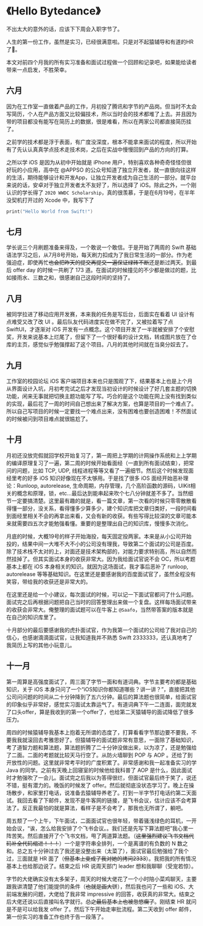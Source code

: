 # 《Hello Bytedance》

不出太大的意外的话，应该下下周会入职字节了。

人生的第一份工作，虽然是实习，已经很满意啦。只是对不起猿辅导和有道的HR了🙏。

本文对前四个月我的所有实习准备和面试过程做一个回顾和记录吧，如果能给读者带来一点启发，不胜荣幸。



## 六月

因为在工作室一直做着产品的工作，月初投了腾讯和字节的产品岗。但当时不太会写简历，个人在产品方面又比较偏技术，所以当时会的技术都堆了上去。并且因为带的项目都没有能写在简历上的数据，很是难看，所以在两家公司都直接简历挂了。

之前学的技术都是浮于表面，有广度没深度，根本不能拿来面试的程度，所以开始有了先认认真真学点技术走技术岗，之后在实战中慢慢回到产品的方向的打算。

之所以学 iOS 是因为从初中开始就是 iPhone 用户，特别喜欢各种奇奇怪怪但很好玩的小应用，高中在 @APPSO 的公众号知道了独立开发者，就一直很向往这样的生活，期待能够设计和开发App，让独立开发者成为自己生活的一部分。就平台来说的话，安卓对于独立开发者太不友好了，所以选择了 iOS。除此之外，一个刚认识的学长得了 `2020 WWDC Scholarship`，真的很羡慕，于是在6月19号，在半年没契机打开过的 Xcode 中，我写下了

```Swift
print("Hello World from Swift!")
```

## 七月

学长说三个月刷题准备来得及，一个敢说一个敢信。于是开始了两周的 Swift 基础语法学习之后，从7月8号开始，每天刷力扣成为了我日常生活的一部分。作为老强迫症，即使再忙~~也会把昨天的提交再提交一遍保证绿砖不断~~还是断过两天。到最后 offer day 的时候一共刷了 173 道。在面试的时候撞见的不少都是做过的题，比如接雨水、三数之和，很感谢自己这段时间的坚持了。

## 八月

被同学拉进了移动应用开发赛，本来我的任务是写后台，后面实在看着 UI 设计有点难受又改了改 UI 。最后队友代码进度实在做不完了，又被拉着写了点 SwiftUI，才逐渐对 iOS 开发有一点概念。这个项目开发了一半就被安排了个安慰奖，开发来说基本上烂尾了，但留下了一个很好看的设计文档，转成图片放在了仓库的主页，感觉似乎勉强撑起了这个项目。八月的其他时间就在当臭分奴去了。

## 九月

工作室的校园论坛 iOS 客户端项目本来也只是围观了下，结果基本上也是上个月从界面设计入坑，月初考完试之后才发现当初设计的时候设计了好几套主题的切换功能，闲来无事就把切换主题功能写了写。巧合的是这个功能在网上没有找到类似的实现，最后花了一周的时间自己想出来了解决方案，也算是项目的一个难点了。所以自己写项目的时候一定要找一个难点出来，没有困难也要创造困难！不然面试的时候被问到项目难点就很尴尬了。

## 十月

月初还没放完假就回学校开始复习了，第一周把上学期的计网操作系统和上上学期的编译原理复习了一遍，第二周的时候开始看面经（一直到所有面试结束），把常问的问题，比如 TCP, UDP, 线程进程等等又看了一遍细节。然后这个时候发现面经里考的好多 iOS 知识好像现在不太够用。于是找了很多 iOS 面经开始恶补理论：Runloop, autorelease, 生命周期，内存管理，几个高阶函数的源码，UIKit相关的概念和原理，锁，etc...最后达到能串起来吹个七八分钟就差不多了。当然细节一定要搞清楚。这里最有趣的就是，看一篇文章，第一次看的时候只零零散散看得懂一部分，没关系，看得懂多少算多少，建个知识库把文章归类好，一段时间看到面经里相关不会的再拿出来看，又会有新的收获。有些写得比较深的文章可能本来就需要四五次才能勉强看懂。重要的是整理出自己的知识库，慢慢多次消化。

月底的时候，大概19号的样子开始海投，每天固定投两家。本来是从小公司开始投的，结果中间一大堆不大不小的公司没有理我，导致第二个面试的公司是百度。除了技术栈不太对的上，对面还是技术架构部的，对能力要求特别高，所以自然而然挂掉了。但其实面试本身的收获非常大。因为我给面试官说不会 OC，所以考题基本上都在 iOS 本身相关的知识。就因为这场面试，我才事后恶补了 runloop, autorelease 等等基础知识。在这里还是要感谢我的百度面试官了，虽然全程没有笑容，带给我的收获还是非常大的。

在这里还是给一个小建议，每次面试的时候，可以记一下面试官都问了什么问题。面试完之后再根据问题把自己当时的回答整理出来做一个复盘。这样每场面试带来的收获会非常大。俺整理的面试题可以在牛客上 `@Saafo`，当然带答案的版本就是在自己的知识库里了。

十月部分的最后要感谢我的虎扑面试官，作为我第一个面试的公司给了我对自己的信心，也感谢滴滴面试官，让我知道我并不熟悉 Swift 2333333，还认真地考了我简历上写的其他小玩意儿。

## 十一月

第一周算是高强度面试了，周三面了字节一面和有道词典。字节主要考的都是基础知识，关于 iOS 本身只问了一个“iOS知识你都知道哪些？讲一讲？”，直接把其他公司问问题的时间从二十分钟降到了五六分钟。最后的算法题也很简单，给面试官的印象似乎非常好，感觉实习面试太靠运气了。有道词典下午一二连面，面完就发了口头offer，算是我收到的第一个offer了，也给第二天猿辅导的面试降低了很多压力。

周四的时候猿辅导我基本上抱着无所谓的态度了，打算看看字节那边要不要我，不要我我就滚回去考雅思好了。但猿辅导的面试题非常有意思，一面除了基础知识，考了道智力题和算法题，算法题折腾了二十分钟没做出来，以为凉了，还是勉强给了二面。二面的考题就比较天马行空了。从防火墙聊到 POP 与 AOP 。还给了到开放性的问题。这里就非常考平时的广度积累了。非常感谢和我一起准备实习的学 Java 的同学。之前有天晚上回寝室的时候他给我科普了 AOP 是什么，因此面试时才勉强吹了一会儿。面试完之后我以为答得很烂，但面试官最后终于笑了，说还不错，挺有潜力的。晚饭的时候发了 offer。然后就彻底没状态学习了。晚上在操场散步，和家里打电话，说准备去猿辅导养老了。打到一半字节打电话约第二天面试。我回去看了下邮件，发现不是牛客网的链接，是飞书会议，估计应该不会考算法了。反正我最怕的就是算法，看样子是不会考了，那我也无所谓了，躺吧。

周五颓了一个上午，下午面试，二面面试官也很年轻，带着骚浅绿色的耳机，一开始会议，“诶，怎么给我安排了个飞书会议。。我们还是先写下算法题吧”我心里一阵苦笑。然后直接开了个飞书文档，甩了两道算法题。（~~这里强烈建议飞书文档代码补全代码缩进！！！~~）一个是字符串全排列，一个是离谱的有负数的 N 数之和。总之五十分钟过去了我还是没整出来（太菜了），面试官最后勉强给了我个过，三面就是 HR 面了（~~但基本上变成了我对她的拷问2333~~）。我把我的所有情况基本上也给那边说了。结束之后 HR 说周天部门 leader 想和我聊聊（受宠若惊）。

字节的大佬确实没有太多架子，周天的时候大佬花了一个小时陪小菜鸡聊天，主要跟我讲清楚了他们能提供的条件（~~也就是画大饼~~），然后我也问了一些和 iOS、大前端发展的问题，大佬给了我非常 impressive 的回答，收获真的非常大。结束之后大佬还说以后直接叫名字就行。~~总之最后基本上也被忽悠瘸了~~。刚结束 HR 就问是不是可以给我发 offer 了。然后下午开始走审批流程。第二天收到 offer 邮件，第一份实习的准备工作也终于告一段落了。